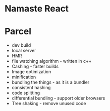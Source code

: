 # Namaste React

# Parcel
- dev build
- local server
- HMR
- file watching algorithm - written in c++
- Cashing - faster builds
- Image optimization
- minification
- bundling the things - as it is a bundler
- consistent hashing
- code splitting
- differential bundling - support older browsers
- Tree shaking - remove unused code